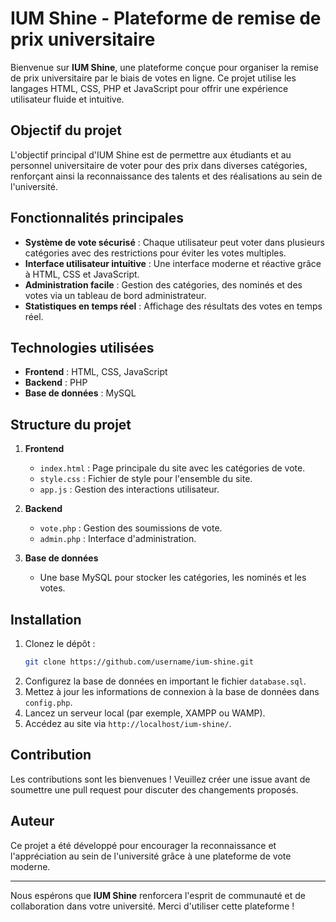 # IUM Shine - Plateforme de remise de prix universitaire

Bienvenue sur **IUM Shine**, une plateforme conçue pour organiser la remise de prix universitaire par le biais de votes en ligne. Ce projet utilise les langages HTML, CSS, PHP et JavaScript pour offrir une expérience utilisateur fluide et intuitive.

## Objectif du projet
L'objectif principal d'IUM Shine est de permettre aux étudiants et au personnel universitaire de voter pour des prix dans diverses catégories, renforçant ainsi la reconnaissance des talents et des réalisations au sein de l'université.

## Fonctionnalités principales
- **Système de vote sécurisé** : Chaque utilisateur peut voter dans plusieurs catégories avec des restrictions pour éviter les votes multiples.
- **Interface utilisateur intuitive** : Une interface moderne et réactive grâce à HTML, CSS et JavaScript.
- **Administration facile** : Gestion des catégories, des nominés et des votes via un tableau de bord administrateur.
- **Statistiques en temps réel** : Affichage des résultats des votes en temps réel.

## Technologies utilisées
- **Frontend** : HTML, CSS, JavaScript
- **Backend** : PHP
- **Base de données** : MySQL

## Structure du projet
1. **Frontend**
   - `index.html` : Page principale du site avec les catégories de vote.
   - `style.css` : Fichier de style pour l'ensemble du site.
   - `app.js` : Gestion des interactions utilisateur.

2. **Backend**
   - `vote.php` : Gestion des soumissions de vote.
   - `admin.php` : Interface d'administration.

3. **Base de données**
   - Une base MySQL pour stocker les catégories, les nominés et les votes.

## Installation
1. Clonez le dépôt :
   ```bash
   git clone https://github.com/username/ium-shine.git
   ```
2. Configurez la base de données en important le fichier `database.sql`.
3. Mettez à jour les informations de connexion à la base de données dans `config.php`.
4. Lancez un serveur local (par exemple, XAMPP ou WAMP).
5. Accédez au site via `http://localhost/ium-shine/`.

## Contribution
Les contributions sont les bienvenues ! Veuillez créer une issue avant de soumettre une pull request pour discuter des changements proposés.

## Auteur
Ce projet a été développé pour encourager la reconnaissance et l'appréciation au sein de l'université grâce à une plateforme de vote moderne.

---

Nous espérons que **IUM Shine** renforcera l'esprit de communauté et de collaboration dans votre université. Merci d'utiliser cette plateforme !
